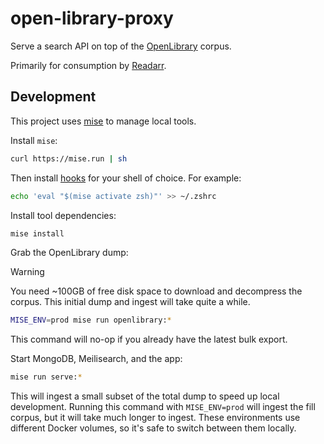 # open-library-proxy

Serve a search API on top of the [OpenLibrary](https://openlibrary.org/developers/dumps) corpus.

Primarily for consumption by [Readarr](https://wiki.servarr.com/readarr).

## Development

This project uses [mise](http://mise.jdx.dev) to manage local tools.

Install `mise`:

```sh
curl https://mise.run | sh
```

Then install [hooks](https://mise.jdx.dev/getting-started.html#_2a-activate-mise) for your shell of choice.
For example:

```sh
echo 'eval "$(mise activate zsh)"' >> ~/.zshrc
```

Install tool dependencies:

```sh
mise install
```

Grab the OpenLibrary dump:

> [!WARNING]
> You need ~100GB of free disk space to download and decompress the corpus.
> This initial dump and ingest will take quite a while.

```sh
MISE_ENV=prod mise run openlibrary:*
```

This command will no-op if you already have the latest bulk export.

Start MongoDB, Meilisearch, and the app:

```sh
mise run serve:*
```

This will ingest a small subset of the total dump to speed up local development.
Running this command with `MISE_ENV=prod` will ingest the fill corpus, but it will take much longer to ingest.
These environments use different Docker volumes, so it's safe to switch between them locally.
